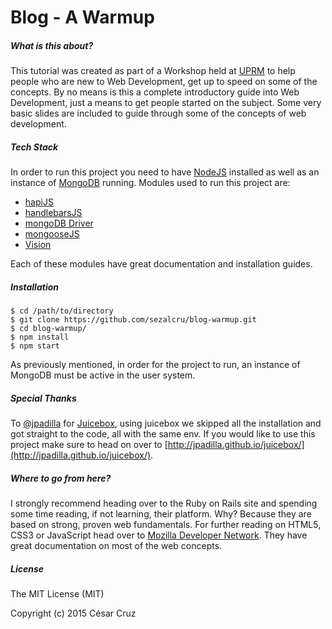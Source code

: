 # Blog - A Warmup

##### What is this about?

This tutorial was created as part of a Workshop held at [UPRM](http://www.uprm.edu/portada/) to help people who are new to Web Development, get up to speed on some of the concepts. By no means is this a complete introductory guide into Web Development, just a means to get people started on the subject. Some very basic slides are included to guide through some of the concepts of web development.

##### Tech Stack

In order to run this project you need to have [NodeJS](https://nodejs.org/en/) installed as well as an instance of [MongoDB](https://www.mongodb.org) running. Modules used to run this project are:

* [hapiJS](http://hapijs.com)
* [handlebarsJS](http://handlebarsjs.com)
* [mongoDB Driver](https://github.com/mongodb/node-mongodb-native)
* [mongooseJS](http://mongoosejs.com/docs/index.html)
* [Vision](https://github.com/hapijs/vision)

Each of these modules have great documentation and installation guides.

##### Installation

	$ cd /path/to/directory
	$ git clone https://github.com/sezalcru/blog-warmup.git
	$ cd blog-warmup/
	$ npm install
	$ npm start
	
As previously mentioned, in order for the project to run, an instance of MongoDB must be active in the user system.

##### Special Thanks

To [@jpadilla](https://github.com/jpadilla) for [Juicebox](https://github.com/jpadilla/juicebox), using juicebox we skipped all the installation and got straight to the code, all with the same env. If you would like to use this project make sure to head on over to [http://jpadilla.github.io/juicebox/](http://jpadilla.github.io/juicebox/).

##### Where to go from here?

I strongly recommend heading over to the Ruby on Rails site and spending some time reading, if not learning, their platform. Why? Because they are based on strong, proven web fundamentals. For further reading on HTML5, CSS3 or JavaScript head over to [Mozilla Developer Network](https://developer.mozilla.org/en-US/). They have great documentation on most of the web concepts. 

##### License

The MIT License (MIT)

Copyright (c) 2015 César Cruz





